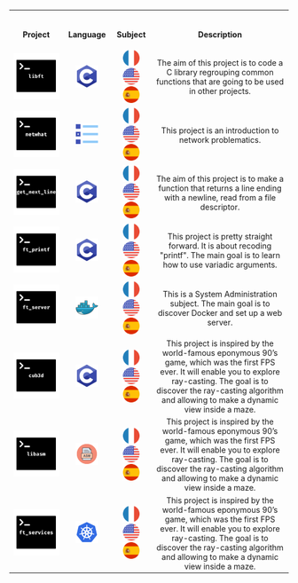 <table>
<tr>
  
<th align="center">
<img width="420.5">
<p>Project</p>
</th>

<th align="center">
<img width="120.5">
<p>Language</p>
</th>
 
<th align="center">
<img width="120.5">
<p>Subject</p>
</th>
  
<th align="center">
<img width="220.5">
<p>Description</p>
</th>
 
</tr>
  
<tr>
<td align="center"><a href="https://github.com/romanbtt/42-Libft"> <img src="Images/projects/libft.png"><a/> </td>
<td align="center"><a href=#><img width=40px src="Images/languages/c.png"><a/></td>
<td align="center"><a href="https://raw.githubusercontent.com/romanbtt/42_cursus/main/PDFs/libft/libft-fr.pdf"> <img width=30px src="Images/flags/fr.png"><a/> <a href="https://raw.githubusercontent.com/romanbtt/42_cursus/main/PDFs/libft/libft-en.pdf"><img width=30px src="Images/flags/us.png"><a/><a href="https://raw.githubusercontent.com/romanbtt/42_cursus/main/PDFs/libft/libft-es.pdf"><img width=30px src="Images/flags/es.png"><a/></td>
<td align="center">The aim of this project is to code a C library regrouping common functions that are going to be used in other projects.</td>
</tr>

<tr>
<td align="center"><a href=#><img src="Images/projects/netwhat.png"><a/></td>
<td align="center"><a href=#><img width=40px src="Images/languages/mcq.png"><a/></td>
<td align="center"><a href="https://raw.githubusercontent.com/romanbtt/42_cursus/main/PDFs/netwhat/netwhat-fr.pdf"><img width=30px src="Images/flags/fr.png"><a/> <a href="https://raw.githubusercontent.com/romanbtt/42_cursus/main/PDFs/netwhat/netwhat-en.pdf"><img width=30px src="Images/flags/us.png"><a/><a href="https://raw.githubusercontent.com/romanbtt/42_cursus/main/PDFs/netwhat/netwhat-es.pdf"><img width=30px src="Images/flags/es.png"><a/></td>
<td align="center">This project is an introduction to network problematics.</td>
</tr>
  
<tr>
<td align="center"><a href=https://github.com/romanbtt/42-Get_Next_Line><img src="Images/projects/get_next_line.png"><a/></td>
<td align="center"><a href=#><img width=40px src="Images/languages/c.png"><a/></td>
<td align="center"><a href="https://raw.githubusercontent.com/romanbtt/42_cursus/main/PDFs/get_next_line/get_next_line-fr.pdf"><img width=30px src="Images/flags/fr.png"><a/> <a href="https://raw.githubusercontent.com/romanbtt/42_cursus/main/PDFs/get_next_line/get_next_line-en.pdf"><img width=30px src="Images/flags/us.png"><a/><a href="https://raw.githubusercontent.com/romanbtt/42_cursus/main/PDFs/get_next_line/get_next_line-es.pdf"><img width=30px src="Images/flags/es.png"><a/></td>
<td align="center">The aim of this project is to make a function that returns a line ending with a newline, read from a file descriptor.</td>
</tr>
 
<tr>
<td align="center"><a href=https://github.com/romanbtt/42-Ft_Printf><img src="Images/projects/ft_printf.png"><a/></td>
<td align="center"><a href=#><img width=40px src="Images/languages/c.png"><a/></td>
<td align="center"><a href="https://raw.githubusercontent.com/romanbtt/42_cursus/main/PDFs/ft_printf/ft_printf-fr.pdf"><img width=30px src="Images/flags/fr.png"><a/> <a href="https://raw.githubusercontent.com/romanbtt/42_cursus/main/PDFs/ft_printf/ft_printf-en.pdf"><img width=30px src="Images/flags/us.png"><a/><a href="https://raw.githubusercontent.com/romanbtt/42_cursus/main/PDFs/ft_printf/ft_printf-es.pdf"><img width=30px src="Images/flags/es.png"><a/></td>
<td align="center">This project is pretty straight forward. It is about recoding "printf". The main goal is to learn how to use variadic arguments.</td>
</tr>
  
  <tr>
<td align="center"><a href=https://github.com/romanbtt/42-Ft_Server><img src="Images/projects/ft_server.png"><a/></td>
<td align="center"><a href=#><img width=40px src="Images/languages/docker.png"><a/></td>
<td align="center"><a href="https://raw.githubusercontent.com/romanbtt/42_cursus/main/PDFs/ft_server/ft_server-fr.pdf"><img width=30px src="Images/flags/fr.png"><a/> <a href="https://raw.githubusercontent.com/romanbtt/42_cursus/main/PDFs/ft_server/ft_server-en.pdf"><img width=30px src="Images/flags/us.png"><a/><a href="https://raw.githubusercontent.com/romanbtt/42_cursus/main/PDFs/ft_server/ft_server-es.pdf"><img width=30px src="Images/flags/es.png"><a/></td>
<td align="center">This is a System Administration subject. The main goal is to discover Docker and set up a web server.</td>
</tr>
  
  <tr>
<td align="center"><a href=https://github.com/romanbtt/42-Cub3d><img src="Images/projects/cub3d.png"><a/></td>
<td align="center"><a href=#><img width=40px src="Images/languages/c.png"><a/></td>
<td align="center"><a href="https://raw.githubusercontent.com/romanbtt/42_cursus/main/PDFs/cub3d/cub3d-fr.pdf"><img width=30px src="Images/flags/fr.png"><a/> <a href="https://raw.githubusercontent.com/romanbtt/42_cursus/main/PDFs/cub3d/cub3d-en.pdf"><img width=30px src="Images/flags/us.png"><a/><a href="https://raw.githubusercontent.com/romanbtt/42_cursus/main/PDFs/cub3d/cub3d-es.pdf"><img width=30px src="Images/flags/es.png"><a/></td>
<td align="center">This project is inspired by the world-famous eponymous 90’s game, which was the first FPS ever. It will enable you to explore ray-casting. The goal is to discover the ray-casting algorithm and allowing to make a dynamic view inside a maze.</td>
</tr>
  
<tr>
<td align="center"><a href=https://github.com/romanbtt/42-Cub3d><img src="Images/projects/libasm.png"><a/></td>
<td align="center"><a href=#><img width=40px src="Images/languages/asm.png"><a/></td>
<td align="center"><a href="https://raw.githubusercontent.com/romanbtt/42_cursus/main/PDFs/libasm/libasm-fr.pdf"><img width=30px src="Images/flags/fr.png"><a/> <a href="https://raw.githubusercontent.com/romanbtt/42_cursus/main/PDFs/libasm/libasm-en.pdf"><img width=30px src="Images/flags/us.png"><a/><a href="https://raw.githubusercontent.com/romanbtt/42_cursus/main/PDFs/libasm/libasm-es.pdf"><img width=30px src="Images/flags/es.png"><a/></td>
<td align="center">This project is inspired by the world-famous eponymous 90’s game, which was the first FPS ever. It will enable you to explore ray-casting. The goal is to discover the ray-casting algorithm and allowing to make a dynamic view inside a maze.</td>
</tr>
  
  <tr>
<td align="center"><a href=https://github.com/romanbtt/42-Cub3d><img src="Images/projects/ft_services.png"><a/></td>
<td align="center"><a href=#><img width=40px src="Images/languages/kubernetes.png"><a/></td>
<td align="center"><a href="https://raw.githubusercontent.com/romanbtt/42_cursus/main/PDFs/ft_services/ft_services-fr.pdf"><img width=30px src="Images/flags/fr.png"><a/> <a href="https://raw.githubusercontent.com/romanbtt/42_cursus/main/PDFs/ft_services/ft_services-en.pdf"><img width=30px src="Images/flags/us.png"><a/><a href="https://raw.githubusercontent.com/romanbtt/42_cursus/main/PDFs/ft_services/ft_services-es.pdf"><img width=30px src="Images/flags/es.png"><a/></td>
<td align="center">This project is inspired by the world-famous eponymous 90’s game, which was the first FPS ever. It will enable you to explore ray-casting. The goal is to discover the ray-casting algorithm and allowing to make a dynamic view inside a maze.</td>
</tr>

</table>
